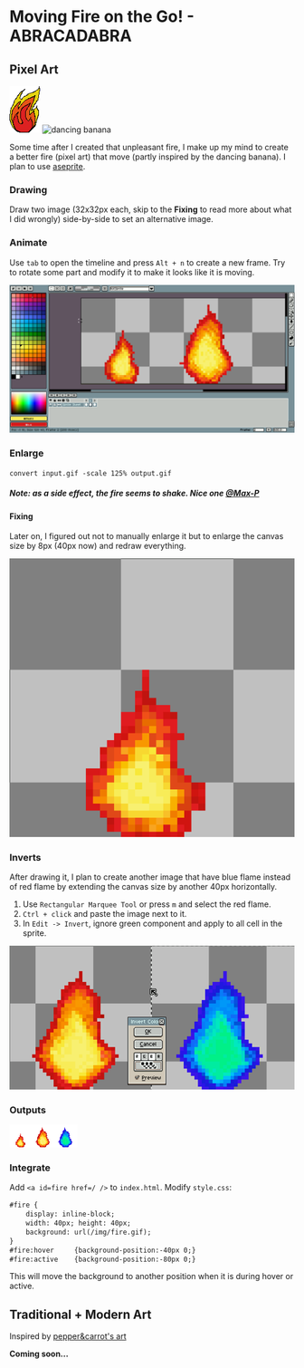 Moving Fire on the Go! - ABRACADABRA
====================================

Pixel Art
---------
![fire][fire] <img src=http://i1215.photobucket.com/albums/cc506/Rockingbro/170422_dancing_banana.gif alt="dancing banana" height=80 />

Some time after I created that unpleasant fire, I make up my mind to create a
better fire (pixel art) that move (partly inspired by the dancing banana). I
plan to use [aseprite](//aseprite.org).

[fire]: /img/fire.png

### Drawing
Draw two image (32x32px each, skip to the **Fixing** to read more about what I
did wrongly) side-by-side to set an alternative image.

### Animate
Use `tab` to open the timeline and press `Alt + n` to create a new frame. Try
to rotate some part and modify it to make it looks like it is moving.

![img](img/fire2.png)

### Enlarge
    convert input.gif -scale 125% output.gif

##### **Note: as a side effect, the fire seems to shake. Nice one [@Max-P](//max-p.me)**

#### Fixing
Later on, I figured out not to manually enlarge it but to enlarge the canvas
size by 8px (40px now) and redraw everything.

![img](img/fire1.png)

### Inverts
After drawing it, I plan to create another image that have blue flame instead
of red flame by extending the canvas size by another 40px horizontally.

1. Use `Rectangular Marquee Tool` or press `m` and select the red flame.
2. `Ctrl + click` and paste the image next to it.
3. In `Edit -> Invert`, ignore green component and apply to all cell in the
   sprite.

![img](img/fire3.png)

### Outputs
![afire][afire]

[afire]: /img/fire.gif

### Integrate
Add `<a id=fire href=/ />` to `index.html`. Modify `style.css`:
```
#fire {
	display: inline-block;
	width: 40px; height: 40px;
	background: url(/img/fire.gif);
}
#fire:hover     {background-position:-40px 0;}
#fire:active	{background-position:-80px 0;}
```
This will move the background to another position when it is during hover or
active.

Traditional + Modern Art
------------------------
Inspired by [pepper&carrot's art](//peppercarrot.com)

**Coming soon...**
